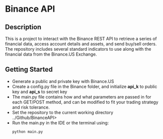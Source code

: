 # Binance API


## Description
This is a project to interact with the Binance REST API to retrieve a series of financial data, access account details and assets, and send buy/sell orders. The repository includes several standard indicators to use along with the financial data from the Binance.US Exchange.


## Getting Started
* Generate a public and private key with Binance.US
* Create a config.py file in the Binance folder, and initialize __api_k__ to public key and __api_s__ to secret key
* The main.py file contains how and what parameters are passed in for each GET/POST method, and can be modified to fit your trading strategy and risk tolerance.
* Set the repository to the current working directory ../Github/BinanceAPI>
* Run the main.py in the IDE or the terminal using:
    ```
    python main.py
    ```
